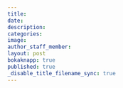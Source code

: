 ```yaml
---
title: 
date: 
description: 
categories: 
image: 
author_staff_member:
layout: post
bokaknapp: true
published: true
_disable_title_filename_sync: true
---
```

